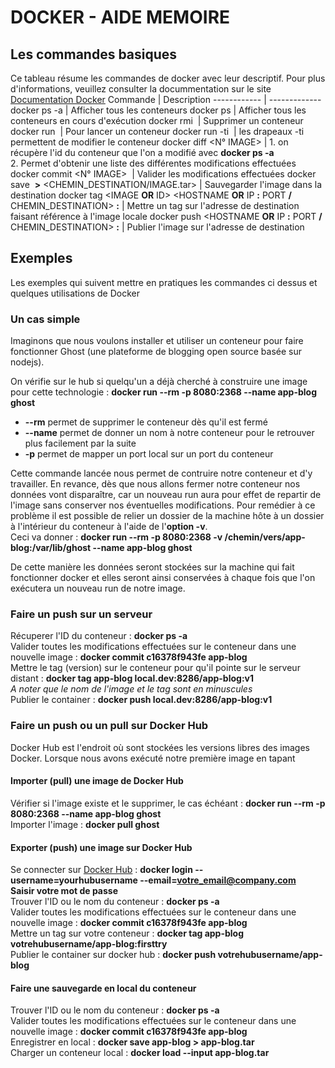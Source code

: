 # DOCKER - AIDE MEMOIRE


## Les commandes basiques

Ce tableau résume les commandes de docker avec leur descriptif.
Pour plus d'informations, veuillez consulter la docummentation sur le site [Documentation Docker](https://docs.docker.com/engine/reference/commandline/docker/)
Commande | Description
------------ | -------------
docker ps -a | Afficher tous les conteneurs
docker ps | Afficher tous les conteneurs en cours d'exécution
docker rmi <IMAGE> | Supprimer un conteneur
docker run <IMAGE> | Pour lancer un conteneur
docker run -ti <IMAGE> | les drapeaux -ti permettent de modifier le conteneur
docker diff <N° IMAGE> | 1. on récupère l'id du conteneur que l'on a modifié avec **docker ps -a**<br>2. Permet d'obtenir une liste des différentes modifications effectuées
docker commit <N° IMAGE> <IMAGE> | Valider les modifications effectuées
docker save <IMAGE> **>** <CHEMIN_DESTINATION/IMAGE.tar> | Sauvegarder l'image dans la destination
docker tag <IMAGE **OR** ID> <HOSTNAME **OR** IP **:** PORT **/** CHEMIN_DESTINATION> **:** <FLAG> | Mettre un tag sur l'adresse de destination faisant référence à l'image locale
docker push <HOSTNAME **OR** IP **:** PORT **/** CHEMIN_DESTINATION> **:** <FLAG> | Publier l'image sur l'adresse de destination

## Exemples

Les exemples qui suivent mettre en pratiques les commandes ci dessus et quelques utilisations de Docker

### Un cas simple

Imaginons que nous voulons installer et utiliser un conteneur pour faire fonctionner Ghost (une plateforme de blogging open source basée sur nodejs).

On vérifie sur le hub si quelqu'un a déjà cherché à construire une image pour cette technologie :
  **docker run --rm -p 8080:2368 --name app-blog ghost**
  * **--rm** permet de supprimer le conteneur dès qu'il est fermé
  * **--name** permet de donner un nom à notre conteneur pour le retrouver plus facilement par la suite
  * **-p** permet de mapper un port local sur un port du conteneur

Cette commande lancée nous permet de contruire notre conteneur et d'y travailler. En revance, dès que nous allons fermer notre conteneur nos données vont disparaître, car un nouveau run aura pour effet de repartir de l'image sans conserver nos éventuelles modifications. Pour remédier à ce problème il est possible de relier un dossier de la machine hôte à un dossier à l'intérieur du conteneur à l'aide de l'**option -v**.<br>Ceci va donner :
  **docker run --rm -p 8080:2368 -v /chemin/vers/app-blog:/var/lib/ghost --name app-blog ghost**

De cette manière les données seront stockées sur la machine qui fait fonctionner docker et elles seront ainsi conservées à chaque fois que l'on exécutera un nouveau run de notre image.

### Faire un push sur un serveur

Récuperer l'ID du conteneur :
  **docker ps -a**<br>
Valider toutes les modifications effectuées sur le conteneur dans une nouvelle image :
  **docker commit c16378f943fe app-blog**<br>
Mettre le tag (version) sur le conteneur pour qu'il pointe sur le serveur distant :
  **docker tag app-blog local.dev:8286/app-blog:v1**<br>
  *A noter que le nom de l'image et le tag sont en minuscules*<br>
Publier le container :
  **docker push local.dev:8286/app-blog:v1**

### Faire un push ou un pull sur Docker Hub

Docker Hub est l'endroit où sont stockées les versions libres des images Docker. Lorsque nous avons exécuté notre première image en tapant

#### Importer (pull) une image de Docker Hub

Vérifier si l'image existe et le supprimer, le cas échéant :
  **docker run --rm -p 8080:2368 --name app-blog ghost**<br>
Importer l'image :
  **docker pull ghost**

#### Exporter (push) une image sur Docker Hub

Se connecter sur [Docker Hub](https://hub.docker.com/) :
  **docker login --username=yourhubusername --email=votre_email@company.com**<br>
  **Saisir votre mot de passe**<br>
Trouver l'ID ou le nom du conteneur :
  **docker ps -a**<br>
Valider toutes les modifications effectuées sur le conteneur dans une nouvelle image :
  **docker commit c16378f943fe app-blog**<br>
Mettre un tag sur votre conteneur :
  **docker tag app-blog votrehubusername/app-blog:firsttry**<br>
Publier le container sur docker hub :
  **docker push votrehubusername/app-blog**

#### Faire une sauvegarde en local du conteneur

Trouver l'ID ou le nom du conteneur :
  **docker ps -a**<br>
Valider toutes les modifications effectuées sur le conteneur dans une nouvelle image :
  **docker commit c16378f943fe app-blog**<br>
Enregistrer en local :
  **docker save app-blog > app-blog.tar**<br>
Charger un conteneur local :
  **docker load --input app-blog.tar**
